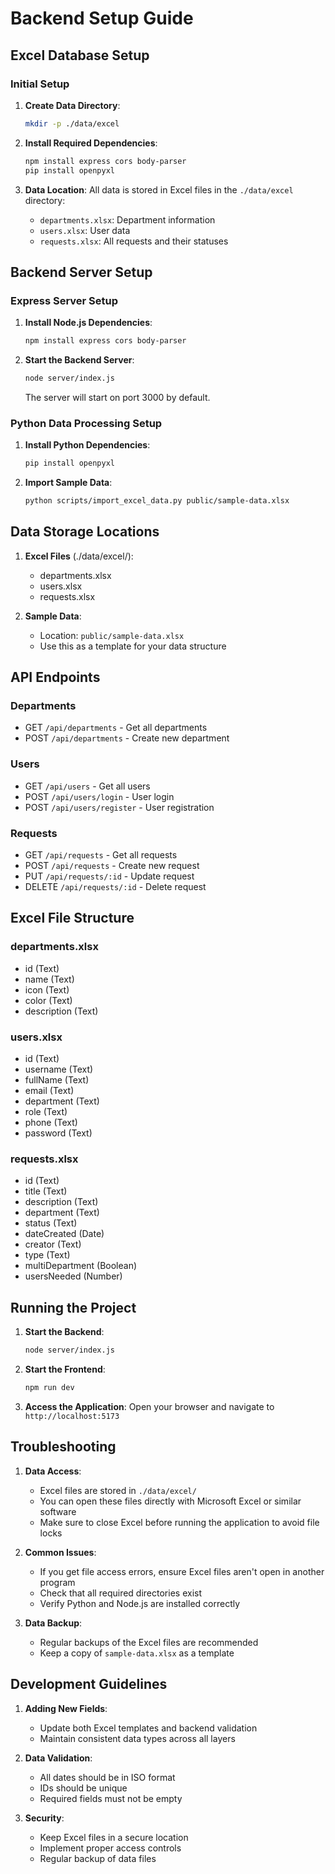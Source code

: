 
# Backend Setup Guide

## Excel Database Setup

### Initial Setup

1. **Create Data Directory**:
   ```bash
   mkdir -p ./data/excel
   ```

2. **Install Required Dependencies**:
   ```bash
   npm install express cors body-parser
   pip install openpyxl
   ```

3. **Data Location**: 
   All data is stored in Excel files in the `./data/excel` directory:
   - `departments.xlsx`: Department information
   - `users.xlsx`: User data
   - `requests.xlsx`: All requests and their statuses

## Backend Server Setup

### Express Server Setup

1. **Install Node.js Dependencies**:
   ```bash
   npm install express cors body-parser
   ```

2. **Start the Backend Server**:
   ```bash
   node server/index.js
   ```

   The server will start on port 3000 by default.

### Python Data Processing Setup

1. **Install Python Dependencies**:
   ```bash
   pip install openpyxl
   ```

2. **Import Sample Data**:
   ```bash
   python scripts/import_excel_data.py public/sample-data.xlsx
   ```

## Data Storage Locations

1. **Excel Files** (./data/excel/):
   - departments.xlsx
   - users.xlsx
   - requests.xlsx

2. **Sample Data**:
   - Location: `public/sample-data.xlsx`
   - Use this as a template for your data structure

## API Endpoints

### Departments
- GET `/api/departments` - Get all departments
- POST `/api/departments` - Create new department

### Users
- GET `/api/users` - Get all users
- POST `/api/users/login` - User login
- POST `/api/users/register` - User registration

### Requests
- GET `/api/requests` - Get all requests
- POST `/api/requests` - Create new request
- PUT `/api/requests/:id` - Update request
- DELETE `/api/requests/:id` - Delete request

## Excel File Structure

### departments.xlsx
- id (Text)
- name (Text)
- icon (Text)
- color (Text)
- description (Text)

### users.xlsx
- id (Text)
- username (Text)
- fullName (Text)
- email (Text)
- department (Text)
- role (Text)
- phone (Text)
- password (Text)

### requests.xlsx
- id (Text)
- title (Text)
- description (Text)
- department (Text)
- status (Text)
- dateCreated (Date)
- creator (Text)
- type (Text)
- multiDepartment (Boolean)
- usersNeeded (Number)

## Running the Project

1. **Start the Backend**:
   ```bash
   node server/index.js
   ```

2. **Start the Frontend**:
   ```bash
   npm run dev
   ```

3. **Access the Application**:
   Open your browser and navigate to `http://localhost:5173`

## Troubleshooting

1. **Data Access**:
   - Excel files are stored in `./data/excel/`
   - You can open these files directly with Microsoft Excel or similar software
   - Make sure to close Excel before running the application to avoid file locks

2. **Common Issues**:
   - If you get file access errors, ensure Excel files aren't open in another program
   - Check that all required directories exist
   - Verify Python and Node.js are installed correctly

3. **Data Backup**:
   - Regular backups of the Excel files are recommended
   - Keep a copy of `sample-data.xlsx` as a template

## Development Guidelines

1. **Adding New Fields**:
   - Update both Excel templates and backend validation
   - Maintain consistent data types across all layers

2. **Data Validation**:
   - All dates should be in ISO format
   - IDs should be unique
   - Required fields must not be empty

3. **Security**:
   - Keep Excel files in a secure location
   - Implement proper access controls
   - Regular backup of data files

